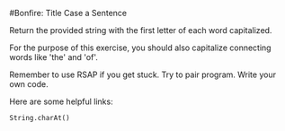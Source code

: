 #Bonfire: Title Case a Sentence

Return the provided string with the first letter of each word capitalized.

For the purpose of this exercise, you should also capitalize connecting words like 'the' and 'of'.

Remember to use RSAP if you get stuck. Try to pair program. Write your own code.

Here are some helpful links:

    String.charAt()